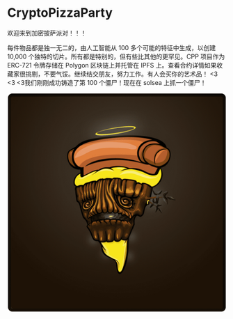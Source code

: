 # CryptoPizzaParty

欢迎来到加密披萨派对！！！

每件物品都是独一无二的，由人工智能从 100 多个可能的特征中生成，以创建 10,000 个独特的切片。所有都是特别的，但有些比其他的更罕见。CPP 项目作为 ERC-721 令牌存储在 Polygon 区块链上并托管在 IPFS 上。查看合约详情如果收藏家很挑剔，不要气馁。继续结交朋友，努力工作。有人会买你的艺术品！ <3 <3 <3我们刚刚成功铸造了第 100 个僵尸！现在在 solsea 上抓一个僵尸！

![nft](1.png)
